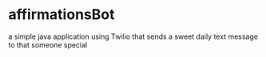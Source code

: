 # affirmationsBot
a simple java application using Twilio that sends a sweet daily text message to that someone special
